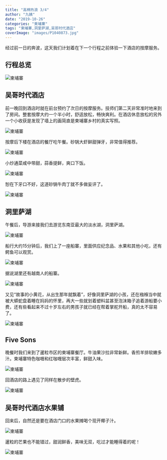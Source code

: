 ```yaml
---
title: "高棉热浪 3/4"
author: "九姨"
date: "2019-10-26"
categories: "柬埔寨"
tags: "柬埔寨,洞里萨湖,吴哥时代酒店"
coverImage: "images/P1040873.jpg"
---
```


经过前一日的奔波，这天我们计划着在下一个行程之前体验一下酒店的按摩服务。

## 行程总览

![柬埔寨](images/cambodia.jpg)

## 吴哥时代酒店

前一晚回到酒店时就在前台预约了次日的按摩服务。技师们第二天非常准时地来到了房间。整套按摩大约一个半小时，舒适放松，畅快爽利。在酒店休息放松的另外一个小收获是发现了墙上的画简直是柬埔寨乡村的真实写照。

![柬埔寨](images/20190506_193640.jpg)

按摩后下楼在酒店的餐厅吃午餐。砂锅大虾鲜甜弹牙，非常值得推荐。

![柬埔寨](images/20190507_115606.jpg)

小炒通菜咸中带甜，蒜香提鲜，爽口下饭。

![柬埔寨](images/20190507_115610.jpg)

恕在下牙口不好，这道砂锅牛肉丁就不多做妄评了。

![柬埔寨](images/20190507_115613.jpg)

## 洞里萨湖

午餐后，导游来接我们去游览东南亚最大的淡水湖，洞里萨湖。

![柬埔寨](images/20190506_174726.jpg) 

船行大约15分钟后，我们上了一座船寨，里面供应纪念品、水果和其他小吃，还有鳄鱼可以观赏。

![柬埔寨](images/20190506_172725.jpg)

据说湖里还有越南人的船寨。

![柬埔寨](images/20190506_171312.jpg) 

又见“故事的小黄花，从出生那年就飘着”，好像洞里萨湖的小孩，还在襁褓当中就被大蟒蛇盘着睡在妈妈的怀里，再大一些就划着塑料盆甚至泡沫箱子追着游船要小费，还有些看起来不过十岁左右的男孩子就已经在帮着掌舵开船，真的太不容易了。

![柬埔寨](images/P1040873.jpg)

## Five Sons

晚餐时我们来到了暹粒市区的柬埔寨餐厅。牛油果沙拉非常新鲜。香煎羊排软嫩多汁。柬埔寨特色咖喱和红咖喱层次丰富，鲜甜入味。

![柬埔寨](images/20190507_184134.jpg)

回酒店的路上遇见了同样在散步的壁虎。

![柬埔寨](images/20190507_200158.jpg)

## 吴哥时代酒店水果铺

回来后，自然还是要在酒店门口的水果摊喝个现开椰子汁。

![柬埔寨](images/20190506_202953.jpg)

暹粒的芒果也不能错过，甜润鲜香，美味无双，吃过才能睡得着的呢！

![柬埔寨](images/20190507_210351.jpg)